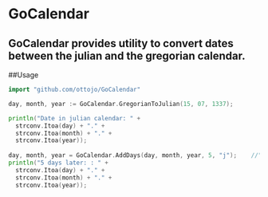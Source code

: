 # GoCalendar
## GoCalendar provides utility to convert dates between the julian and the gregorian calendar.


##Usage
```go
import "github.com/ottojo/GoCalendar"

day, month, year := GoCalendar.GregorianToJulian(15, 07, 1337);

println("Date in julian calendar: " +
  strconv.Itoa(day) + "." +
  strconv.Itoa(month) + "." +
  strconv.Itoa(year));
  
day, month, year = GoCalendar.AddDays(day, month, year, 5, "j");    //"j" - Julian calendar, "g" - Gregorian calendar
println("5 days later: : " +
  strconv.Itoa(day) + "." +
  strconv.Itoa(month) + "." +
  strconv.Itoa(year));
```
